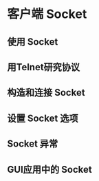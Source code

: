 #   客户端 Socket


##  使用 Socket


##  用Telnet研究协议



##  构造和连接 Socket


##  设置 Socket 选项


##  Socket 异常


##  GUI应用中的 Socket
